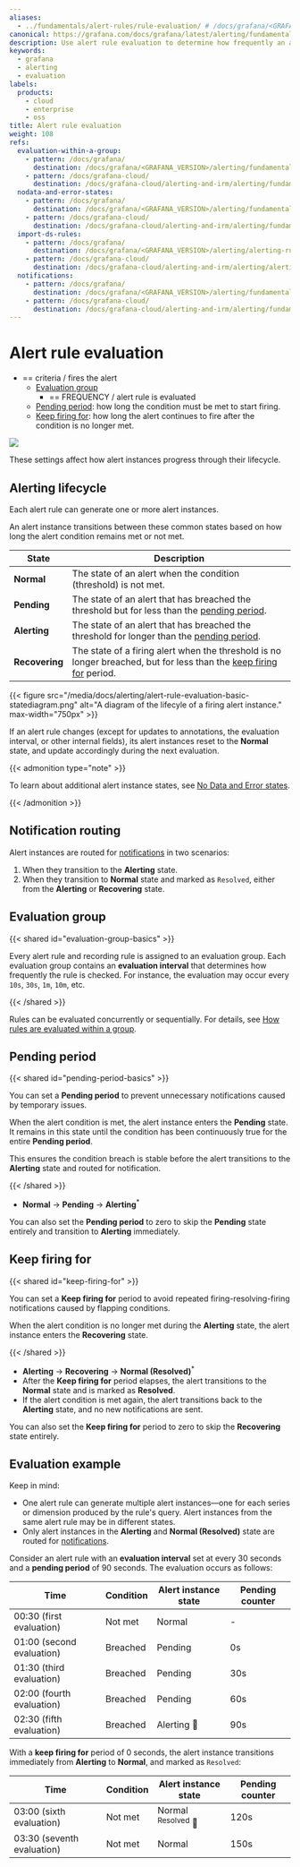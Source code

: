 ```yaml
---
aliases:
  - ../fundamentals/alert-rules/rule-evaluation/ # /docs/grafana/<GRAFANA_VERSION>/alerting/fundamentals/alert-rules/rule-evaluation/
canonical: https://grafana.com/docs/grafana/latest/alerting/fundamentals/alert-rule-evaluation/
description: Use alert rule evaluation to determine how frequently an alert rule should be evaluated and how quickly it should change its state
keywords:
  - grafana
  - alerting
  - evaluation
labels:
  products:
    - cloud
    - enterprise
    - oss
title: Alert rule evaluation
weight: 108
refs:
  evaluation-within-a-group:
    - pattern: /docs/grafana/
      destination: /docs/grafana/<GRAFANA_VERSION>/alerting/fundamentals/alert-rule-evaluation/evaluation-within-a-group/
    - pattern: /docs/grafana-cloud/
      destination: /docs/grafana-cloud/alerting-and-irm/alerting/fundamentals/alert-rule-evaluation/evaluation-within-a-group/
  nodata-and-error-states:
    - pattern: /docs/grafana/
      destination: /docs/grafana/<GRAFANA_VERSION>/alerting/fundamentals/alert-rule-evaluation/nodata-and-error-states/
    - pattern: /docs/grafana-cloud/
      destination: /docs/grafana-cloud/alerting-and-irm/alerting/fundamentals/alert-rule-evaluation/nodata-and-error-states/
  import-ds-rules:
    - pattern: /docs/grafana/
      destination: /docs/grafana/<GRAFANA_VERSION>/alerting/alerting-rules/alerting-migration/
    - pattern: /docs/grafana-cloud/
      destination: /docs/grafana-cloud/alerting-and-irm/alerting/alerting-rules/alerting-migration/
  notifications:
    - pattern: /docs/grafana/
      destination: /docs/grafana/<GRAFANA_VERSION>/alerting/fundamentals/notifications/
    - pattern: /docs/grafana-cloud/
      destination: /docs/grafana-cloud/alerting-and-irm/alerting/fundamentals/notifications/
---
```


# Alert rule evaluation

* == criteria / fires the alert
  - [Evaluation group](#evaluation-group)
    - == FREQUENCY / alert rule is evaluated
  - [Pending period](#pending-period): how long the condition must be met to start firing.
  - [Keep firing for](#pending-period): how long the alert continues to fire after the condition is no longer met.

![](/grafana/media/docs/alerting/alert-rule-evaluation-2.png)

These settings affect how alert instances progress through their lifecycle.

## Alerting lifecycle

Each alert rule can generate one or more alert instances.

An alert instance transitions between these common states based on how long the alert condition remains met or not met.

| State          | Description                                                                                                                             |
| -------------- | --------------------------------------------------------------------------------------------------------------------------------------- |
| **Normal**     | The state of an alert when the condition (threshold) is not met.                                                                        |
| **Pending**    | The state of an alert that has breached the threshold but for less than the [pending period](#pending-period).                          |
| **Alerting**   | The state of an alert that has breached the threshold for longer than the [pending period](#pending-period).                            |
| **Recovering** | The state of a firing alert when the threshold is no longer breached, but for less than the [keep firing for](#keep-firing-for) period. |

{{< figure src="/media/docs/alerting/alert-rule-evaluation-basic-statediagram.png" alt="A diagram of the lifecyle of a firing alert instance." max-width="750px" >}}

If an alert rule changes (except for updates to annotations, the evaluation interval, or other internal fields), its alert instances reset to the **Normal** state, and update accordingly during the next evaluation.

{{< admonition type="note" >}}

To learn about additional alert instance states, see [No Data and Error states](ref:nodata-and-error-states).

{{< /admonition >}}

## Notification routing

Alert instances are routed for [notifications](ref:notifications) in two scenarios:

1. When they transition to the **Alerting** state.
2. When they transition to **Normal** state and marked as `Resolved`, either from the **Alerting** or **Recovering** state.

## Evaluation group

{{< shared id="evaluation-group-basics" >}}

Every alert rule and recording rule is assigned to an evaluation group. Each evaluation group contains an **evaluation interval** that determines how frequently the rule is checked. For instance, the evaluation may occur every `10s`, `30s`, `1m`, `10m`, etc.

{{< /shared >}}

Rules can be evaluated concurrently or sequentially. For details, see [How rules are evaluated within a group](ref:evaluation-within-a-group).

## Pending period

{{< shared id="pending-period-basics" >}}

You can set a **Pending period** to prevent unnecessary notifications caused by temporary issues.

When the alert condition is met, the alert instance enters the **Pending** state. It remains in this state until the condition has been continuously true for the entire **Pending period**.

This ensures the condition breach is stable before the alert transitions to the **Alerting** state and routed for notification.

{{< /shared >}}

- **Normal** -> **Pending** -> **Alerting**<sup>\*</sup>

You can also set the **Pending period** to zero to skip the **Pending** state entirely and transition to **Alerting** immediately.

## Keep firing for

{{< shared id="keep-firing-for" >}}

You can set a **Keep firing for** period to avoid repeated firing-resolving-firing notifications caused by flapping conditions.

When the alert condition is no longer met during the **Alerting** state, the alert instance enters the **Recovering** state.

{{< /shared >}}

- **Alerting** → **Recovering** → **Normal (Resolved)**<sup>\*</sup>
- After the **Keep firing for** period elapses, the alert transitions to the **Normal** state and is marked as **Resolved**.
- If the alert condition is met again, the alert transitions back to the **Alerting** state, and no new notifications are sent.

You can also set the **Keep firing for** period to zero to skip the **Recovering** state entirely.

## Evaluation example

Keep in mind:

- One alert rule can generate multiple alert instances—one for each series or dimension produced by the rule's query. Alert instances from the same alert rule may be in different states.
- Only alert instances in the **Alerting** and **Normal (Resolved)** state are routed for [notifications](ref:notifications).

Consider an alert rule with an **evaluation interval** set at every 30 seconds and a **pending period** of 90 seconds. The evaluation occurs as follows:

| Time                      | Condition | Alert instance state | Pending counter |
| ------------------------- | --------- | -------------------- | --------------- |
| 00:30 (first evaluation)  | Not met   | Normal               | -               |
| 01:00 (second evaluation) | Breached  | Pending              | 0s              |
| 01:30 (third evaluation)  | Breached  | Pending              | 30s             |
| 02:00 (fourth evaluation) | Breached  | Pending              | 60s             |
| 02:30 (fifth evaluation)  | Breached  | Alerting 📩          | 90s             |

With a **keep firing for** period of 0 seconds, the alert instance transitions immediately from **Alerting** to **Normal**, and marked as `Resolved`:

| Time                       | Condition | Alert instance state          | Pending counter |
| -------------------------- | --------- | ----------------------------- | --------------- |
| 03:00 (sixth evaluation)   | Not met   | Normal <sup>Resolved</sup> 📩 | 120s            |
| 03:30 (seventh evaluation) | Not met   | Normal                        | 150s            |
